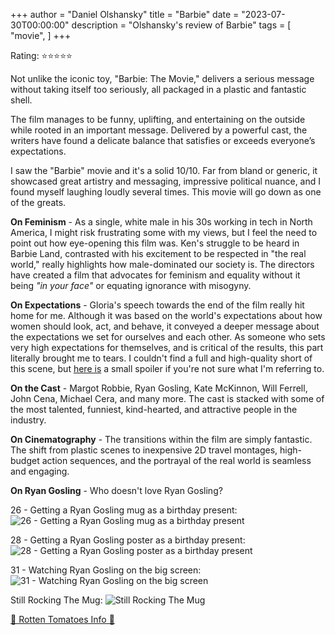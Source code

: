 +++
author = "Daniel Olshansky"
title = "Barbie"
date = "2023-07-30T00:00:00"
description = "Olshansky's review of Barbie"
tags = [
    "movie",
]
+++

Rating: ⭐⭐⭐⭐⭐

Not unlike the iconic toy, "Barbie: The Movie," delivers a serious message without taking itself too seriously, all packaged in a plastic and fantastic shell.

The film manages to be funny, uplifting, and entertaining on the outside while rooted in an important message. Delivered by a powerful cast, the writers have found a delicate balance that satisfies or exceeds everyone’s expectations.

I saw the "Barbie" movie and it's a solid 10/10. Far from bland or generic, it showcased great artistry and messaging, impressive political nuance, and I found myself laughing loudly several times. This movie will go down as one of the greats.

**On Feminism** - As a single, white male in his 30s working in tech in North America, I might risk frustrating some with my views, but I feel the need to point out how eye-opening this film was. Ken's struggle to be heard in Barbie Land, contrasted with his excitement to be respected in "the real world," really highlights how male-dominated our society is. The directors have created a film that advocates for feminism and equality without it being _"in your face"_ or equating ignorance with misogyny.

**On Expectations** - Gloria's speech towards the end of the film really hit home for me. Although it was based on the world's expectations about how women should look, act, and behave, it conveyed a deeper message about the expectations we set for ourselves and each other. As someone who sets very high expectations for themselves, and is critical of the results, this part literally brought me to tears. I couldn't find a full and high-quality short of this scene, but [here is](https://www.youtube.com/shorts/K4UkvoliuzI) a small spoiler if you're not sure what I'm referring to.

**On the Cast** - Margot Robbie, Ryan Gosling, Kate McKinnon, Will Ferrell, John Cena, Michael Cera, and many more. The cast is stacked with some of the most talented, funniest, kind-hearted, and attractive people in the industry.

**On Cinematography** - The transitions within the film are simply fantastic. The shift from plastic scenes to inexpensive 2D travel montages, high-budget action sequences, and the portrayal of the real world is seamless and engaging.

**On Ryan Gosling** - Who doesn't love Ryan Gosling?

26 - Getting a Ryan Gosling mug as a birthday present:
![26 - Getting a Ryan Gosling mug as a birthday present](/images/barbie_26.png)

28 - Getting a Ryan Gosling poster as a birthday present:
![28 - Getting a Ryan Gosling poster as a birthday present](/images/barbie_28.jpg)

31 - Watching Ryan Gosling on the big screen:
![31 - Watching Ryan Gosling on the big screen](/images/barbie_31.jpg)

Still Rocking The Mug:
![Still Rocking The Mug](/images/barbie_mug.jpg)

[🍅 Rotten Tomatoes Info 🍅](https://www.rottentomatoes.com/m/barbie)
